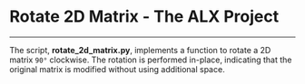 # Rotate 2D Matrix - The ALX Project
--------------
The script, __rotate_2d_matrix.py__, implements a function 
to rotate a 2D matrix `90°` clockwise. The rotation is performed 
in-place, indicating that the original matrix is modified 
without using additional space.
